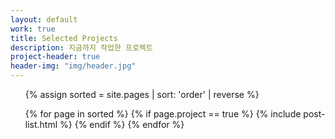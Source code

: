 ```yaml
---
layout: default
work: true
title: Selected Projects
description: 지금까지 작업한 프로젝트
project-header: true
header-img: "img/header.jpg"
---
```


<ul class='o-grid'>
{% assign sorted = site.pages | sort: 'order' | reverse %}

{% for page in sorted %}
    {% if page.project == true %}
        {% include post-list.html %}
    {% endif %}
{% endfor %}
</ul>